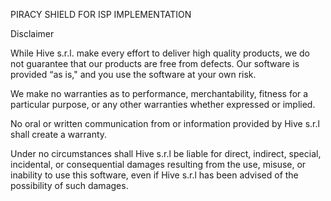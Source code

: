 PIRACY SHIELD FOR ISP IMPLEMENTATION

Disclaimer

While Hive s.r.l. make every effort to deliver high quality products, we do not guarantee that our products are free from defects. Our software is provided “as is," and you use the software at your own risk.

We make no warranties as to performance, merchantability, fitness for a particular purpose, or any other warranties whether expressed or implied.

No oral or written communication from or information provided by Hive s.r.l shall create a warranty.

Under no circumstances shall Hive s.r.l be liable for direct, indirect, special, incidental, or consequential damages resulting from the use, misuse, or inability to use this software, even if  Hive s.r.l has been advised of the possibility of such damages.
